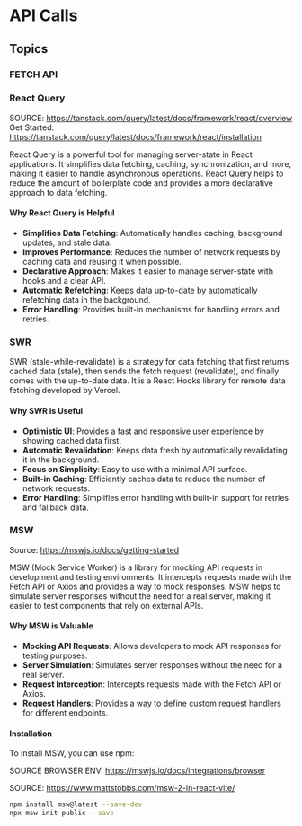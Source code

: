 # API Calls

## Topics

### FETCH API

### React Query

SOURCE: <https://tanstack.com/query/latest/docs/framework/react/overview>
Get Started: <https://tanstack.com/query/latest/docs/framework/react/installation>

React Query is a powerful tool for managing server-state in React applications. It simplifies data fetching, caching, synchronization, and more, making it easier to handle asynchronous operations. React Query helps to reduce the amount of boilerplate code and provides a more declarative approach to data fetching.

#### Why React Query is Helpful

- **Simplifies Data Fetching**: Automatically handles caching, background updates, and stale data.
- **Improves Performance**: Reduces the number of network requests by caching data and reusing it when possible.
- **Declarative Approach**: Makes it easier to manage server-state with hooks and a clear API.
- **Automatic Refetching**: Keeps data up-to-date by automatically refetching data in the background.
- **Error Handling**: Provides built-in mechanisms for handling errors and retries.

### SWR

SWR (stale-while-revalidate) is a strategy for data fetching that first returns cached data (stale), then sends the fetch request (revalidate), and finally comes with the up-to-date data. It is a React Hooks library for remote data fetching developed by Vercel.

#### Why SWR is Useful

- **Optimistic UI**: Provides a fast and responsive user experience by showing cached data first.
- **Automatic Revalidation**: Keeps data fresh by automatically revalidating it in the background.
- **Focus on Simplicity**: Easy to use with a minimal API surface.
- **Built-in Caching**: Efficiently caches data to reduce the number of network requests.
- **Error Handling**: Simplifies error handling with built-in support for retries and fallback data.

### MSW

Source: <https://mswjs.io/docs/getting-started>

MSW (Mock Service Worker) is a library for mocking API requests in development and testing environments. It intercepts requests made with the Fetch API or Axios and provides a way to mock responses. MSW helps to simulate server responses without the need for a real server, making it easier to test components that rely on external APIs.

#### Why MSW is Valuable

- **Mocking API Requests**: Allows developers to mock API responses for testing purposes.
- **Server Simulation**: Simulates server responses without the need for a real server.
- **Request Interception**: Intercepts requests made with the Fetch API or Axios.
- **Request Handlers**: Provides a way to define custom request handlers for different endpoints.

#### Installation

To install MSW, you can use npm:

SOURCE BROWSER ENV: <https://mswjs.io/docs/integrations/browser>

SOURCE: <https://www.mattstobbs.com/msw-2-in-react-vite/>

```bash
npm install msw@latest --save-dev
npx msw init public --save
```
